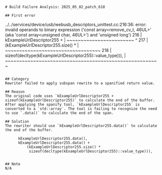 ```
# Build Failure Analysis: 2025_05_02_patch_618

## First error

```
../../services/device/usb/webusb_descriptors_unittest.cc:216:36: error: invalid operands to binary expression ('const array<remove_cv_t<unsigned char>, 46UL>' (aka 'const array<unsigned char, 46UL>') and 'unsigned long')
  216 |           kExampleUrlDescriptor255 +
      |           ~~~~~~~~~~~~~~~~~~~~~~~~ ^
  217 |               (kExampleUrlDescriptor255.size() *
      |               ~~~~~~~~~~~~~~~~~~~~~~~~~~~~~~~~~~
  218 |                sizeof(decltype(kExampleUrlDescriptor255)::value_type))),
      |                ~~~~~~~~~~~~~~~~~~~~~~~~~~~~~~~~~~~~~~~~~~~~~~~~~~~~~~~
```

## Category
Rewriter failed to apply subspan rewrite to a spanified return value.

## Reason
The original code uses `kExampleUrlDescriptor255 + sizeof(kExampleUrlDescriptor255)` to calculate the end of the buffer.
After applying the spanify tool, `kExampleUrlDescriptor255` is converted to a `std::array`. The tool is failing to recognize the need to use `.data()` to calculate the end of the span.

## Solution
The rewriter should use `kExampleUrlDescriptor255.data()` to calculate the end of the buffer.
```
          kExampleUrlDescriptor255.data(),
          kExampleUrlDescriptor255.data() +
              (kExampleUrlDescriptor255.size() *
               sizeof(decltype(kExampleUrlDescriptor255)::value_type))),
```

## Note
N/A